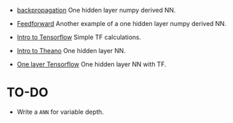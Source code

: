 * [backpropagation](https://github.com/alejandrox1/MachineLearning/blob/master/deep_learning/backpropagation.ipynb)
  One hidden layer numpy derived NN.

* [Feedforward](https://github.com/alejandrox1/MachineLearning/blob/master/deep_learning/Feedforward.ipynb)
  Another example of a one hidden layer numpy derived NN.

* [Intro to Tensorflow](https://github.com/alejandrox1/MachineLearning/blob/master/deep_learning/intro_Tensorflow.ipynb)
  Simple TF calculations.

* [Intro to Theano](https://github.com/alejandrox1/MachineLearning/blob/master/deep_learning/intro_theano.ipynb)
  One hidden layer NN.

* [One layer Tensorflow](https://github.com/alejandrox1/MachineLearning/blob/master/deep_learning/Onelayer_Tensorflow.ipynb)
  One hidden layer NN with TF.

# TO-DO
* Write a `ANN` for variable depth.
